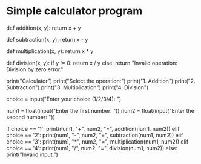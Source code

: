 # Simple calculator program

def addition(x, y):
    return x + y

def subtraction(x, y):
    return x - y

def multiplication(x, y):
    return x * y

def division(x, y):
    if y != 0:
        return x / y
    else:
        return "Invalid operation: Division by zero error."

print("Calculator")
print("Select the operation:")
print("1. Addition")
print("2. Subtraction")
print("3. Multiplication")
print("4. Division")

choice = input("Enter your choice (1/2/3/4): ")

num1 = float(input("Enter the first number: "))
num2 = float(input("Enter the second number: "))

if choice == '1':
    print(num1, "+", num2, "=", addition(num1, num2))
elif choice == '2':
    print(num1, "-", num2, "=", subtraction(num1, num2))
elif choice == '3':
    print(num1, "*", num2, "=", multiplication(num1, num2))
elif choice == '4':
    print(num1, "/", num2, "=", division(num1, num2))
else:
    print("Invalid input.")
